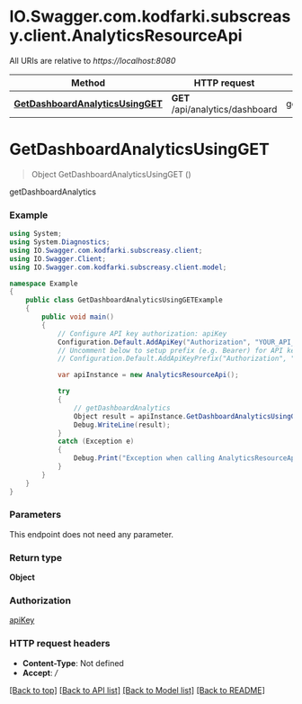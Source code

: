 # IO.Swagger.com.kodfarki.subscreasy.client.AnalyticsResourceApi

All URIs are relative to *https://localhost:8080*

Method | HTTP request | Description
------------- | ------------- | -------------
[**GetDashboardAnalyticsUsingGET**](AnalyticsResourceApi.md#getdashboardanalyticsusingget) | **GET** /api/analytics/dashboard | getDashboardAnalytics


<a name="getdashboardanalyticsusingget"></a>
# **GetDashboardAnalyticsUsingGET**
> Object GetDashboardAnalyticsUsingGET ()

getDashboardAnalytics

### Example
```csharp
using System;
using System.Diagnostics;
using IO.Swagger.com.kodfarki.subscreasy.client;
using IO.Swagger.Client;
using IO.Swagger.com.kodfarki.subscreasy.client.model;

namespace Example
{
    public class GetDashboardAnalyticsUsingGETExample
    {
        public void main()
        {
            // Configure API key authorization: apiKey
            Configuration.Default.AddApiKey("Authorization", "YOUR_API_KEY");
            // Uncomment below to setup prefix (e.g. Bearer) for API key, if needed
            // Configuration.Default.AddApiKeyPrefix("Authorization", "Bearer");

            var apiInstance = new AnalyticsResourceApi();

            try
            {
                // getDashboardAnalytics
                Object result = apiInstance.GetDashboardAnalyticsUsingGET();
                Debug.WriteLine(result);
            }
            catch (Exception e)
            {
                Debug.Print("Exception when calling AnalyticsResourceApi.GetDashboardAnalyticsUsingGET: " + e.Message );
            }
        }
    }
}
```

### Parameters
This endpoint does not need any parameter.

### Return type

**Object**

### Authorization

[apiKey](../README.md#apiKey)

### HTTP request headers

 - **Content-Type**: Not defined
 - **Accept**: */*

[[Back to top]](#) [[Back to API list]](../README.md#documentation-for-api-endpoints) [[Back to Model list]](../README.md#documentation-for-models) [[Back to README]](../README.md)

